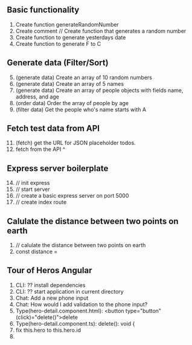 ## Basic functionality
1. Create function generateRandomNumber
2. Create comment // Create function that generates a random number
3. Create function to generate yesterdays date
4. Create function to generate F to C

## Generate data (Filter/Sort)
5. (generate data) Create an array of 10 random numbers
6. (generate data) Create an array of 5 names
7. (generate data) Create an array of people objects with fields name, address, and age
8. (order data) Order the array of people by age
9. (filter data) Get the people who's name starts with A

## Fetch test data from API
11. (fetch) get the URL for JSON placeholder todos.
12. fetch from the API ^

## Express server boilerplate
14. // init express
15. // start server
16. // create a basic express server on port 5000
17. // create index route

## Calulate the distance between two points on earth
1. // calulate the distance between two points on earth
2. const distance = 

## Tour of Heros Angular
1. CLI: ?? install dependencies
2. CLI: ?? start application in current directory
3. Chat: Add a new phone input
4. Chat: How would I add validation to the phone input?
5. Type(hero-detail.component.html): <button type="button" (click)="delete()">delete</button>
6. Type(hero-detail.component.ts): delete(): void {
7. fix this.hero to this.hero.id
8. 
